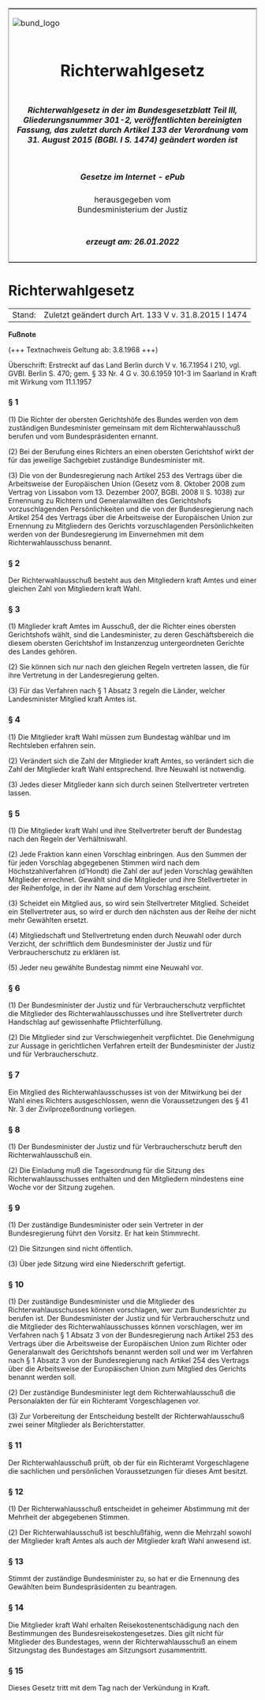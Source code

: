 <span id="DECKBLATT.html"></span>

<table border="0" frame="border" width="100%">

<tr valign="top">

<td align="left">

![bund\_logo](BfJ_2021_Web_de_de.gif)

</td>

<td align="right">

 

</td>

</tr>

<tr align="center" valign="middle">

<td colspan="2">

# Richterwahlgesetz

</td>

</tr>

<tr align="center" valign="middle">

<td colspan="2">

##### Richterwahlgesetz in der im Bundesgesetzblatt Teil III, Gliederungsnummer 301-2, veröffentlichten bereinigten Fassung, das zuletzt durch Artikel 133 der Verordnung vom 31. August 2015 (BGBl. I S. 1474) geändert worden ist

</td>

</tr>

<tr align="center" valign="middle">

<td colspan="2">

  
  

##### Gesetze im Internet - ePub  
  
herausgegeben vom  
Bundesministerium der Justiz

</td>

</tr>

<tr align="center" valign="bottom">

<td colspan="2">

  
  

##### erzeugt am: 26.01.2022

</td>

</tr>

</table>

<span id="BJNR003680950.html"></span>

# Richterwahlgesetz

<div>

<div class="jnhtml">

|        |                                                       |
| ------ | ----------------------------------------------------- |
| Stand: | Zuletzt geändert durch Art. 133 V v. 31.8.2015 I 1474 |

</div>

</div>

<div>

  
**Fußnote**

<div class="jnhtml">

<div>

<div class="jurAbsatz">

(+++ Textnachweis Geltung ab: 3.8.1968 +++)

</div>

<div class="jurAbsatz">

  
Überschrift: Erstreckt auf das Land Berlin durch V v. 16.7.1954 I 210,
vgl. GVBl. Berlin S. 470; gem. § 33 Nr. 4 G v. 30.6.1959 101-3 im
Saarland in Kraft mit Wirkung vom 11.1.1957

</div>

</div>

</div>

</div>

<span id="BJNR003680950BJNE000102160.html"></span>

### § 1  

<div>

<div class="jnhtml">

<div>

<div class="jurAbsatz">

(1) Die Richter der obersten Gerichtshöfe des Bundes werden von dem
zuständigen Bundesminister gemeinsam mit dem Richterwahlausschuß
berufen und vom Bundespräsidenten ernannt.

</div>

<div class="jurAbsatz">

(2) Bei der Berufung eines Richters an einen obersten Gerichtshof wirkt
der für das jeweilige Sachgebiet zuständige Bundesminister mit.

</div>

<div class="jurAbsatz">

(3) Die von der Bundesregierung nach Artikel 253 des Vertrags über die
Arbeitsweise der Europäischen Union (Gesetz vom 8. Oktober 2008 zum
Vertrag von Lissabon vom 13. Dezember 2007, BGBl. 2008 II S. 1038) zur
Ernennung zu Richtern und Generalanwälten des Gerichtshofs
vorzuschlagenden Persönlichkeiten und die von der Bundesregierung nach
Artikel 254 des Vertrags über die Arbeitsweise der Europäischen Union
zur Ernennung zu Mitgliedern des Gerichts vorzuschlagenden
Persönlichkeiten werden von der Bundesregierung im Einvernehmen mit dem
Richterwahlausschuss benannt.

</div>

</div>

</div>

</div>

<span id="BJNR003680950BJNE000200666.html"></span>

### § 2  

<div>

<div class="jnhtml">

<div>

<div class="jurAbsatz">

Der Richterwahlausschuß besteht aus den Mitgliedern kraft Amtes und
einer gleichen Zahl von Mitgliedern kraft Wahl.

</div>

</div>

</div>

</div>

<span id="BJNR003680950BJNE000302160.html"></span>

### § 3  

<div>

<div class="jnhtml">

<div>

<div class="jurAbsatz">

(1) Mitglieder kraft Amtes im Ausschuß, der die Richter eines obersten
Gerichtshofs wählt, sind die Landesminister, zu deren Geschäftsbereich
die diesem obersten Gerichtshof im Instanzenzug untergeordneten Gerichte
des Landes gehören.

</div>

<div class="jurAbsatz">

(2) Sie können sich nur nach den gleichen Regeln vertreten lassen, die
für ihre Vertretung in der Landesregierung gelten.

</div>

<div class="jurAbsatz">

(3) Für das Verfahren nach § 1 Absatz 3 regeln die Länder, welcher
Landesminister Mitglied kraft Amtes ist.

</div>

</div>

</div>

</div>

<span id="BJNR003680950BJNE000400666.html"></span>

### § 4  

<div>

<div class="jnhtml">

<div>

<div class="jurAbsatz">

(1) Die Mitglieder kraft Wahl müssen zum Bundestag wählbar und im
Rechtsleben erfahren sein.

</div>

<div class="jurAbsatz">

(2) Verändert sich die Zahl der Mitglieder kraft Amtes, so verändert
sich die Zahl der Mitglieder kraft Wahl entsprechend. Ihre Neuwahl ist
notwendig.

</div>

<div class="jurAbsatz">

(3) Jedes dieser Mitglieder kann sich durch seinen Stellvertreter
vertreten lassen.

</div>

</div>

</div>

</div>

<span id="BJNR003680950BJNE000501311.html"></span>

### § 5  

<div>

<div class="jnhtml">

<div>

<div class="jurAbsatz">

(1) Die Mitglieder kraft Wahl und ihre Stellvertreter beruft der
Bundestag nach den Regeln der Verhältniswahl.

</div>

<div class="jurAbsatz">

(2) Jede Fraktion kann einen Vorschlag einbringen. Aus den Summen der
für jeden Vorschlag abgegebenen Stimmen wird nach dem
Höchstzahlverfahren (d'Hondt) die Zahl der auf jeden Vorschlag
gewählten Mitglieder errechnet. Gewählt sind die Mitglieder und ihre
Stellvertreter in der Reihenfolge, in der ihr Name auf dem Vorschlag
erscheint.

</div>

<div class="jurAbsatz">

(3) Scheidet ein Mitglied aus, so wird sein Stellvertreter Mitglied.
Scheidet ein Stellvertreter aus, so wird er durch den nächsten aus der
Reihe der nicht mehr Gewählten ersetzt.

</div>

<div class="jurAbsatz">

(4) Mitgliedschaft und Stellvertretung enden durch Neuwahl oder durch
Verzicht, der schriftlich dem Bundesminister der Justiz und für
Verbraucherschutz zu erklären ist.

</div>

<div class="jurAbsatz">

(5) Jeder neu gewählte Bundestag nimmt eine Neuwahl vor.

</div>

</div>

</div>

</div>

<span id="BJNR003680950BJNE000601311.html"></span>

### § 6  

<div>

<div class="jnhtml">

<div>

<div class="jurAbsatz">

(1) Der Bundesminister der Justiz und für Verbraucherschutz verpflichtet
die Mitglieder des Richterwahlausschusses und ihre Stellvertreter durch
Handschlag auf gewissenhafte Pflichterfüllung.

</div>

<div class="jurAbsatz">

(2) Die Mitglieder sind zur Verschwiegenheit verpflichtet. Die
Genehmigung zur Aussage in gerichtlichen Verfahren erteilt der
Bundesminister der Justiz und für Verbraucherschutz.

</div>

</div>

</div>

</div>

<span id="BJNR003680950BJNE000700666.html"></span>

### § 7  

<div>

<div class="jnhtml">

<div>

<div class="jurAbsatz">

Ein Mitglied des Richterwahlausschusses ist von der Mitwirkung bei der
Wahl eines Richters ausgeschlossen, wenn die Voraussetzungen des § 41
Nr. 3 der Zivilprozeßordnung vorliegen.

</div>

</div>

</div>

</div>

<span id="BJNR003680950BJNE000801311.html"></span>

### § 8  

<div>

<div class="jnhtml">

<div>

<div class="jurAbsatz">

(1) Der Bundesminister der Justiz und für Verbraucherschutz beruft den
Richterwahlausschuß ein.

</div>

<div class="jurAbsatz">

(2) Die Einladung muß die Tagesordnung für die Sitzung des
Richterwahlausschusses enthalten und den Mitgliedern mindestens eine
Woche vor der Sitzung zugehen.

</div>

</div>

</div>

</div>

<span id="BJNR003680950BJNE000900666.html"></span>

### § 9  

<div>

<div class="jnhtml">

<div>

<div class="jurAbsatz">

(1) Der zuständige Bundesminister oder sein Vertreter in der
Bundesregierung führt den Vorsitz. Er hat kein Stimmrecht.

</div>

<div class="jurAbsatz">

(2) Die Sitzungen sind nicht öffentlich.

</div>

<div class="jurAbsatz">

(3) Über jede Sitzung wird eine Niederschrift gefertigt.

</div>

</div>

</div>

</div>

<span id="BJNR003680950BJNE001003311.html"></span>

### § 10  

<div>

<div class="jnhtml">

<div>

<div class="jurAbsatz">

(1) Der zuständige Bundesminister und die Mitglieder des
Richterwahlausschusses können vorschlagen, wer zum Bundesrichter zu
berufen ist. Der Bundesminister der Justiz und für Verbraucherschutz und
die Mitglieder des Richterwahlausschusses können vorschlagen, wer im
Verfahren nach § 1 Absatz 3 von der Bundesregierung nach Artikel 253 des
Vertrags über die Arbeitsweise der Europäischen Union zum Richter oder
Generalanwalt des Gerichtshofs benannt werden soll und wer im Verfahren
nach § 1 Absatz 3 von der Bundesregierung nach Artikel 254 des Vertrags
über die Arbeitsweise der Europäischen Union zum Mitglied des Gerichts
benannt werden soll.

</div>

<div class="jurAbsatz">

(2) Der zuständige Bundesminister legt dem Richterwahlausschuß die
Personalakten der für ein Richteramt Vorgeschlagenen vor.

</div>

<div class="jurAbsatz">

(3) Zur Vorbereitung der Entscheidung bestellt der Richterwahlausschuß
zwei seiner Mitglieder als Berichterstatter.

</div>

</div>

</div>

</div>

<span id="BJNR003680950BJNE001100666.html"></span>

### § 11  

<div>

<div class="jnhtml">

<div>

<div class="jurAbsatz">

Der Richterwahlausschuß prüft, ob der für ein Richteramt Vorgeschlagene
die sachlichen und persönlichen Voraussetzungen für dieses Amt besitzt.

</div>

</div>

</div>

</div>

<span id="BJNR003680950BJNE001200666.html"></span>

### § 12  

<div>

<div class="jnhtml">

<div>

<div class="jurAbsatz">

(1) Der Richterwahlausschuß entscheidet in geheimer Abstimmung mit der
Mehrheit der abgegebenen Stimmen.

</div>

<div class="jurAbsatz">

(2) Der Richterwahlausschuß ist beschlußfähig, wenn die Mehrzahl sowohl
der Mitglieder kraft Amtes als auch der Mitglieder kraft Wahl anwesend
ist.

</div>

</div>

</div>

</div>

<span id="BJNR003680950BJNE001300666.html"></span>

### § 13  

<div>

<div class="jnhtml">

<div>

<div class="jurAbsatz">

Stimmt der zuständige Bundesminister zu, so hat er die Ernennung des
Gewählten beim Bundespräsidenten zu beantragen.

</div>

</div>

</div>

</div>

<span id="BJNR003680950BJNE001401301.html"></span>

### § 14  

<div>

<div class="jnhtml">

<div>

<div class="jurAbsatz">

Die Mitglieder kraft Wahl erhalten Reisekostenentschädigung nach den
Bestimmungen des Bundesreisekostengesetzes. Dies gilt nicht für
Mitglieder des Bundestages, wenn der Richterwahlausschuß an einem
Sitzungstag des Bundestages am Sitzungsort zusammentritt.

</div>

</div>

</div>

</div>

<span id="BJNR003680950BJNE001500666.html"></span>

### § 15  

<div>

<div class="jnhtml">

<div>

<div class="jurAbsatz">

Dieses Gesetz tritt mit dem Tag nach der Verkündung in Kraft.

</div>

</div>

</div>

</div>
